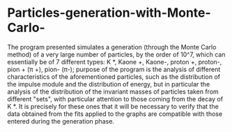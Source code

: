 # Particles-generation-with-Monte-Carlo-

The program presented simulates a generation (through the Monte Carlo method) of a very large number of particles, by the order of 10^7, which can essentially be of 7 different types: K *, Kaone +, Kaone-, proton +, proton-, pion + (π +), pion- (π-); purpose of the program is the analysis of different characteristics of the aforementioned particles, such as the distribution of the impulse module and the distribution of energy, but in particular the analysis of the distribution of the invariant masses of particles taken from different "sets", with particular attention to those coming from the decay of K *. It is precisely for these ones that it will be necessary to verify that the data obtained from the fits applied to the graphs are compatible with those entered during the generation phase.
